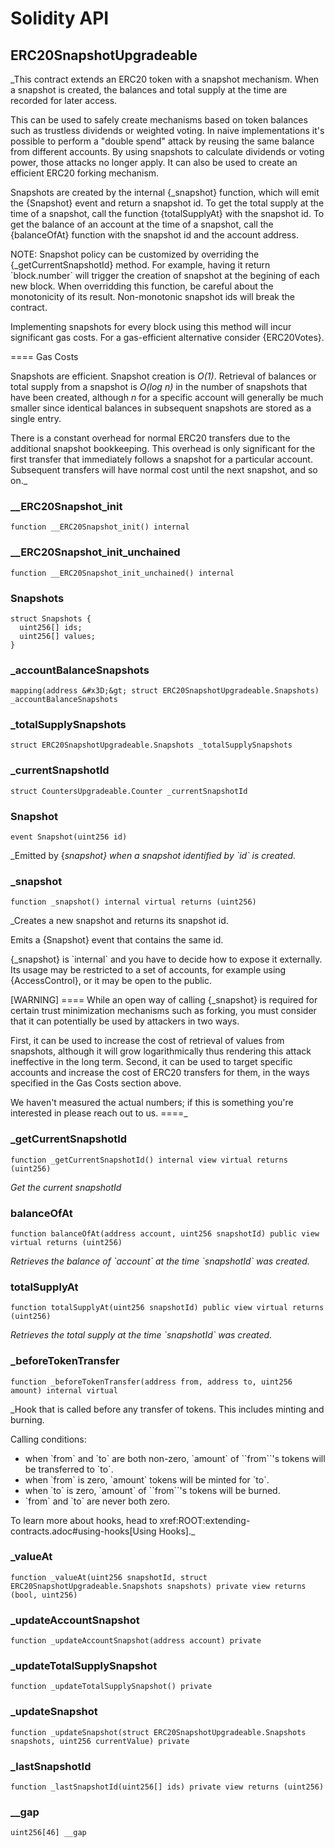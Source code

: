# Solidity API

## ERC20SnapshotUpgradeable

_This contract extends an ERC20 token with a snapshot mechanism. When a snapshot is created, the balances and
total supply at the time are recorded for later access.

This can be used to safely create mechanisms based on token balances such as trustless dividends or weighted voting.
In naive implementations it&#x27;s possible to perform a &quot;double spend&quot; attack by reusing the same balance from different
accounts. By using snapshots to calculate dividends or voting power, those attacks no longer apply. It can also be
used to create an efficient ERC20 forking mechanism.

Snapshots are created by the internal {_snapshot} function, which will emit the {Snapshot} event and return a
snapshot id. To get the total supply at the time of a snapshot, call the function {totalSupplyAt} with the snapshot
id. To get the balance of an account at the time of a snapshot, call the {balanceOfAt} function with the snapshot id
and the account address.

NOTE: Snapshot policy can be customized by overriding the {_getCurrentSnapshotId} method. For example, having it
return &#x60;block.number&#x60; will trigger the creation of snapshot at the begining of each new block. When overridding this
function, be careful about the monotonicity of its result. Non-monotonic snapshot ids will break the contract.

Implementing snapshots for every block using this method will incur significant gas costs. For a gas-efficient
alternative consider {ERC20Votes}.

&#x3D;&#x3D;&#x3D;&#x3D; Gas Costs

Snapshots are efficient. Snapshot creation is _O(1)_. Retrieval of balances or total supply from a snapshot is _O(log
n)_ in the number of snapshots that have been created, although _n_ for a specific account will generally be much
smaller since identical balances in subsequent snapshots are stored as a single entry.

There is a constant overhead for normal ERC20 transfers due to the additional snapshot bookkeeping. This overhead is
only significant for the first transfer that immediately follows a snapshot for a particular account. Subsequent
transfers will have normal cost until the next snapshot, and so on._

### __ERC20Snapshot_init

```solidity
function __ERC20Snapshot_init() internal
```

### __ERC20Snapshot_init_unchained

```solidity
function __ERC20Snapshot_init_unchained() internal
```

### Snapshots

```solidity
struct Snapshots {
  uint256[] ids;
  uint256[] values;
}
```

### _accountBalanceSnapshots

```solidity
mapping(address &#x3D;&gt; struct ERC20SnapshotUpgradeable.Snapshots) _accountBalanceSnapshots
```

### _totalSupplySnapshots

```solidity
struct ERC20SnapshotUpgradeable.Snapshots _totalSupplySnapshots
```

### _currentSnapshotId

```solidity
struct CountersUpgradeable.Counter _currentSnapshotId
```

### Snapshot

```solidity
event Snapshot(uint256 id)
```

_Emitted by {_snapshot} when a snapshot identified by &#x60;id&#x60; is created._

### _snapshot

```solidity
function _snapshot() internal virtual returns (uint256)
```

_Creates a new snapshot and returns its snapshot id.

Emits a {Snapshot} event that contains the same id.

{_snapshot} is &#x60;internal&#x60; and you have to decide how to expose it externally. Its usage may be restricted to a
set of accounts, for example using {AccessControl}, or it may be open to the public.

[WARNING]
&#x3D;&#x3D;&#x3D;&#x3D;
While an open way of calling {_snapshot} is required for certain trust minimization mechanisms such as forking,
you must consider that it can potentially be used by attackers in two ways.

First, it can be used to increase the cost of retrieval of values from snapshots, although it will grow
logarithmically thus rendering this attack ineffective in the long term. Second, it can be used to target
specific accounts and increase the cost of ERC20 transfers for them, in the ways specified in the Gas Costs
section above.

We haven&#x27;t measured the actual numbers; if this is something you&#x27;re interested in please reach out to us.
&#x3D;&#x3D;&#x3D;&#x3D;_

### _getCurrentSnapshotId

```solidity
function _getCurrentSnapshotId() internal view virtual returns (uint256)
```

_Get the current snapshotId_

### balanceOfAt

```solidity
function balanceOfAt(address account, uint256 snapshotId) public view virtual returns (uint256)
```

_Retrieves the balance of &#x60;account&#x60; at the time &#x60;snapshotId&#x60; was created._

### totalSupplyAt

```solidity
function totalSupplyAt(uint256 snapshotId) public view virtual returns (uint256)
```

_Retrieves the total supply at the time &#x60;snapshotId&#x60; was created._

### _beforeTokenTransfer

```solidity
function _beforeTokenTransfer(address from, address to, uint256 amount) internal virtual
```

_Hook that is called before any transfer of tokens. This includes
minting and burning.

Calling conditions:

- when &#x60;from&#x60; and &#x60;to&#x60; are both non-zero, &#x60;amount&#x60; of &#x60;&#x60;from&#x60;&#x60;&#x27;s tokens
will be transferred to &#x60;to&#x60;.
- when &#x60;from&#x60; is zero, &#x60;amount&#x60; tokens will be minted for &#x60;to&#x60;.
- when &#x60;to&#x60; is zero, &#x60;amount&#x60; of &#x60;&#x60;from&#x60;&#x60;&#x27;s tokens will be burned.
- &#x60;from&#x60; and &#x60;to&#x60; are never both zero.

To learn more about hooks, head to xref:ROOT:extending-contracts.adoc#using-hooks[Using Hooks]._

### _valueAt

```solidity
function _valueAt(uint256 snapshotId, struct ERC20SnapshotUpgradeable.Snapshots snapshots) private view returns (bool, uint256)
```

### _updateAccountSnapshot

```solidity
function _updateAccountSnapshot(address account) private
```

### _updateTotalSupplySnapshot

```solidity
function _updateTotalSupplySnapshot() private
```

### _updateSnapshot

```solidity
function _updateSnapshot(struct ERC20SnapshotUpgradeable.Snapshots snapshots, uint256 currentValue) private
```

### _lastSnapshotId

```solidity
function _lastSnapshotId(uint256[] ids) private view returns (uint256)
```

### __gap

```solidity
uint256[46] __gap
```

